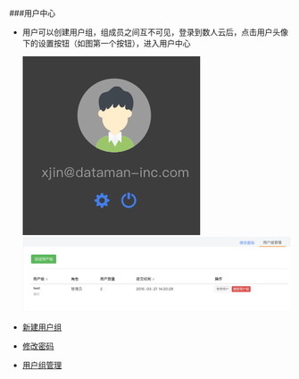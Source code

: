 ###用户中心

  * 用户可以创建用户组，组成员之间互不可见，登录到数人云后，点击用户头像下的设置按钮（如图第一个按钮），进入用户中心
   
    ![用户中心](adduser.png)
    ![添加组界面](add_usergp.png)
 
 
  * [新建用户组](user_group.md)
  
  * [修改密码](password.md)
  
  * [用户组管理](user_group_manage.md)